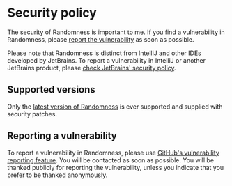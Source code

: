 # Security policy
The security of Randomness is important to me.
If you find a vulnerability in Randomness, please [report the vulnerability](https://github.com/fwdekker/intellij-randomness/security/advisories/new) as soon as possible.

Please note that Randomness is distinct from IntelliJ and other IDEs developed by JetBrains.
To report a vulnerability in IntelliJ or another JetBrains product, please [check JetBrains' security policy](https://www.jetbrains.com/privacy-security/).

## Supported versions
Only the [latest version of Randomness](https://github.com/fwdekker/intellij-randomness/releases/latest) is ever supported and supplied with security patches.

## Reporting a vulnerability
To report a vulnerability in Randomness, please use [GitHub's vulnerability reporting feature](https://github.com/fwdekker/intellij-randomness/security/advisories/new).
You will be contacted as soon as possible.
You will be thanked publicly for reporting the vulnerability, unless you indicate that you prefer to be thanked anonymously.
